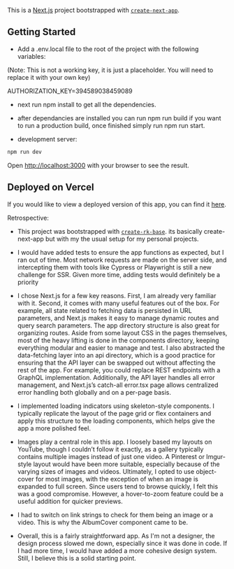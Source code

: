 This is a [Next.js](https://nextjs.org) project bootstrapped with [`create-next-app`](https://nextjs.org/docs/app/api-reference/cli/create-next-app).

## Getting Started

- Add a .env.local file to the root of the project with the following variables:

(Note: This is not a working key, it is just a placeholder. You will need to replace it with your own key)

AUTHORIZATION_KEY=394589038459089

- next run npm install to get all the dependencies.

- after dependancies are installed you can run npm run build if you want to run a production build, once finished simply run npm run start.

- development server:

```bash
npm run dev
```

Open [http://localhost:3000](http://localhost:3000) with your browser to see the result.

## Deployed on Vercel

If you would like to view a deployed version of this app, you can find it [here](https://image-gallery-ten.vercel.app/).

Retrospective:

- This project was bootstrapped with [`create-rk-base`](https://www.npmjs.com/package/create-rk-base). its basically create-next-app but with my the usual setup for my personal projects.

- I would have added tests to ensure the app functions as expected, but I ran out of time. Most network requests are made on the server side, and intercepting them with tools like Cypress or Playwright is still a new challenge for SSR. Given more time, adding tests would definitely be a priority

- I chose Next.js for a few key reasons. First, I am already very familiar with it. Second, it comes with many useful features out of the box. For example, all state related to fetching data is persisted in URL parameters, and Next.js makes it easy to manage dynamic routes and query search parameters. The app directory structure is also great for organizing routes. Aside from some layout CSS in the pages themselves, most of the heavy lifting is done in the components directory, keeping everything modular and easier to manage and test. I also abstracted the data-fetching layer into an api directory, which is a good practice for ensuring that the API layer can be swapped out without affecting the rest of the app. For example, you could replace REST endpoints with a GraphQL implementation. Additionally, the API layer handles all error management, and Next.js’s catch-all error.tsx page allows centralized error handling both globally and on a per-page basis.

- I implemented loading indicators using skeleton-style components. I typically replicate the layout of the page grid or flex containers and apply this structure to the loading components, which helps give the app a more polished feel.

- Images play a central role in this app. I loosely based my layouts on YouTube, though I couldn’t follow it exactly, as a gallery typically contains multiple images instead of just one video. A Pinterest or Imgur-style layout would have been more suitable, especially because of the varying sizes of images and videos. Ultimately, I opted to use object-cover for most images, with the exception of when an image is expanded to full screen. Since users tend to browse quickly, I felt this was a good compromise. However, a hover-to-zoom feature could be a useful addition for quicker previews.

- I had to switch on link strings to check for them being an image or a video. This is why the AlbumCover component came to be.

- Overall, this is a fairly straightforward app. As I'm not a designer, the design process slowed me down, especially since it was done in code. If I had more time, I would have added a more cohesive design system. Still, I believe this is a solid starting point.
